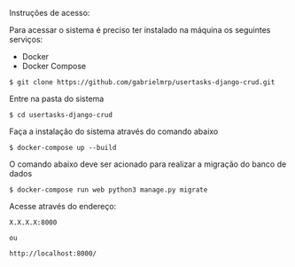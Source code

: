 Instruções de acesso:

Para acessar o sistema é preciso ter instalado na máquina os seguintes serviços: 
- Docker
- Docker Compose

``` 
$ git clone https://github.com/gabrielmrp/usertasks-django-crud.git
```

Entre na pasta do sistema

```
$ cd usertasks-django-crud
```

Faça a instalação do sistema através do comando abaixo
  
```  
$ docker-compose up --build
```

O comando abaixo deve ser acionado para realizar a migração do banco de dados

```
$ docker-compose run web python3 manage.py migrate
```

Acesse através do endereço:
 
```
X.X.X.X:8000

ou

http://localhost:8000/
```
